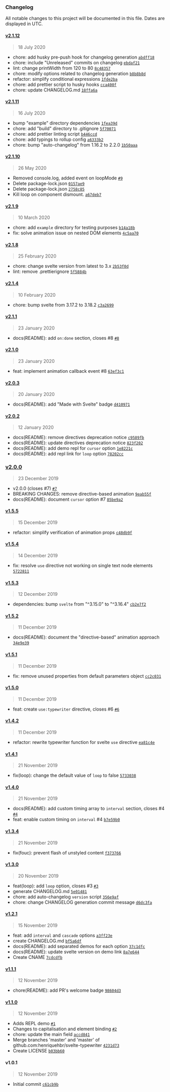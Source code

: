 ### Changelog

All notable changes to this project will be documented in this file. Dates are displayed in UTC.

#### [v2.1.12](https://github.com/henriquehbr/svelte-typewriter/compare/v2.1.11...v2.1.12)

> 18 July 2020

- chore: add husky pre-push hook for changelog generation [`abdff18`](https://github.com/henriquehbr/svelte-typewriter/commit/abdff188ffc585936826c5377af7a25a48e81016)
- chore: include "Unreleased" commits on changelog [`ebdaf21`](https://github.com/henriquehbr/svelte-typewriter/commit/ebdaf21b60e52ca93fb6abe46438796a162b819d)
- lint: change printWidth from 120 to 80 [`8c48357`](https://github.com/henriquehbr/svelte-typewriter/commit/8c48357de785f241e14727dd5ba78153c3d5fe96)
- chore: modify options related to changelog generation [`b8b8b8d`](https://github.com/henriquehbr/svelte-typewriter/commit/b8b8b8dc2dcde7fa22b8780b12887d9aaa8b2ef6)
- refactor: simplify conditional expressions [`1fde2ba`](https://github.com/henriquehbr/svelte-typewriter/commit/1fde2ba8a5a3cfaf1c05f2cd9e972a493db8073d)
- chore: add prettier script to husky hooks [`cca400f`](https://github.com/henriquehbr/svelte-typewriter/commit/cca400fd867a281c9bfc1a89cc4d610faca38da8)
- chore: update CHANGELOG.md [`18ffa6a`](https://github.com/henriquehbr/svelte-typewriter/commit/18ffa6a19db96614cf4b8bf826090be426765b25)

#### [v2.1.11](https://github.com/henriquehbr/svelte-typewriter/compare/v2.1.10...v2.1.11)

> 16 July 2020

- bump "example" directory dependencies [`1fea39d`](https://github.com/henriquehbr/svelte-typewriter/commit/1fea39d7bb8b448e2dbf64eed901eb8e4e7ff86f)
- chore: add "build" directory to .gitignore [`5f70071`](https://github.com/henriquehbr/svelte-typewriter/commit/5f7007194f3404b4831fd3f1b1b74f218bfe1729)
- chore: add prettier linting script [`b446ccd`](https://github.com/henriquehbr/svelte-typewriter/commit/b446ccda7f2ad4a1874c47c2102afca9dbfbf1f0)
- chore: add typings to rollup config [`a6333b2`](https://github.com/henriquehbr/svelte-typewriter/commit/a6333b2ef6db3c1c954ba13e3767f35e82636049)
- chore: bump "auto-changelog" from 1.16.2 to 2.2.0 [`1b50aaa`](https://github.com/henriquehbr/svelte-typewriter/commit/1b50aaa760898cfe5e6828752b70347d2b1ca72a)

#### [v2.1.10](https://github.com/henriquehbr/svelte-typewriter/compare/v2.1.9...v2.1.10)

> 26 May 2020

- Removed console.log, added event on loopMode [`#9`](https://github.com/henriquehbr/svelte-typewriter/pull/9)
- Delete package-lock.json [`0157ae9`](https://github.com/henriquehbr/svelte-typewriter/commit/0157ae92e6c3d1204452e4eb55898594f070efef)
- Delete package-lock.json [`2758c85`](https://github.com/henriquehbr/svelte-typewriter/commit/2758c85f114ac7dc2409e96a942782987b9d1da2)
- Kill loop on component dismount. [`a67deb7`](https://github.com/henriquehbr/svelte-typewriter/commit/a67deb7d4b671d18366bc414ed80037a22d970a2)

#### [v2.1.9](https://github.com/henriquehbr/svelte-typewriter/compare/v2.1.8...v2.1.9)

> 10 March 2020

- chore: add `example` directory for testing purposes [`b14a18b`](https://github.com/henriquehbr/svelte-typewriter/commit/b14a18b3b9d2fefeb7a30f975e91487327c03122)
- fix: solve animation issue on nested DOM elements [`4c5aa70`](https://github.com/henriquehbr/svelte-typewriter/commit/4c5aa7041974a4eafe794b1f4ff86e50b9937769)

#### [v2.1.8](https://github.com/henriquehbr/svelte-typewriter/compare/v2.1.4...v2.1.8)

> 25 February 2020

- chore: change svelte version from latest to 3.x [`2b53f0d`](https://github.com/henriquehbr/svelte-typewriter/commit/2b53f0d8aacd7546ef41df7125ca460606606195)
- lint: remove .prettierignore [`5f5884b`](https://github.com/henriquehbr/svelte-typewriter/commit/5f5884b5be79aafe5cf1caa90d04e3324eeba5ff)

#### [v2.1.4](https://github.com/henriquehbr/svelte-typewriter/compare/v2.1.1...v2.1.4)

> 10 February 2020

- chore: bump svelte from 3.17.2 to 3.18.2 [`c3a2699`](https://github.com/henriquehbr/svelte-typewriter/commit/c3a26996ec8843d1e157690c17f995ac9ff994ae)

#### [v2.1.1](https://github.com/henriquehbr/svelte-typewriter/compare/v2.1.0...v2.1.1)

> 23 January 2020

- docs(README): add `on:done` section, closes #8 [`#8`](https://github.com/henriquehbr/svelte-typewriter/issues/8)

#### [v2.1.0](https://github.com/henriquehbr/svelte-typewriter/compare/v2.0.3...v2.1.0)

> 23 January 2020

- feat: implement animation callback event #8 [`63ef3c1`](https://github.com/henriquehbr/svelte-typewriter/commit/63ef3c164b636f36589caa51a29508f30b1cbde2)

#### [v2.0.3](https://github.com/henriquehbr/svelte-typewriter/compare/v2.0.2...v2.0.3)

> 20 January 2020

- docs(README): add "Made with Svelte" badge [`d410971`](https://github.com/henriquehbr/svelte-typewriter/commit/d4109715c29a62035b0952258d0e83c4385eb219)

#### [v2.0.2](https://github.com/henriquehbr/svelte-typewriter/compare/v2.0.0...v2.0.2)

> 12 January 2020

- docs(README): remove directives deprecation notice [`c9589fb`](https://github.com/henriquehbr/svelte-typewriter/commit/c9589fbe88ba66a80e549447aa1055341dddc1da)
- docs(README): update directives deprecation notice [`823f202`](https://github.com/henriquehbr/svelte-typewriter/commit/823f202146eb215c06ce94873cc879694a9dc72e)
- docs(README): add demo repl for `cursor` option [`1e8221c`](https://github.com/henriquehbr/svelte-typewriter/commit/1e8221c729db97b88e9d9e88b7c93b5a9371f6e0)
- docs(README): add repl link for `loop` option [`78202cc`](https://github.com/henriquehbr/svelte-typewriter/commit/78202cce1659f85843f7b6e1f15a9041e65aedcf)

### [v2.0.0](https://github.com/henriquehbr/svelte-typewriter/compare/v1.5.5...v2.0.0)

> 23 December 2019

- v2.0.0 (closes #7) [`#7`](https://github.com/henriquehbr/svelte-typewriter/issues/7)
- BREAKING CHANGES: remove directive-based animation [`9eab55f`](https://github.com/henriquehbr/svelte-typewriter/commit/9eab55f1800856b47a78fa8afae6e8147e5a8a07)
- docs(README): document `cursor` option #7 [`85be9a2`](https://github.com/henriquehbr/svelte-typewriter/commit/85be9a2932d4fd9756b1c6b4b321ad94a1032005)

#### [v1.5.5](https://github.com/henriquehbr/svelte-typewriter/compare/v1.5.4...v1.5.5)

> 15 December 2019

- refactor: simplify verification of animation props [`c48db9f`](https://github.com/henriquehbr/svelte-typewriter/commit/c48db9f86c1fab6b2cfe217dab1bf6f8b0b46b56)

#### [v1.5.4](https://github.com/henriquehbr/svelte-typewriter/compare/v1.5.3...v1.5.4)

> 14 December 2019

- fix: resolve `use` directive not working on single text node elements [`5722811`](https://github.com/henriquehbr/svelte-typewriter/commit/572281123b1c2f6066d877d2c07e992fba19dd1e)

#### [v1.5.3](https://github.com/henriquehbr/svelte-typewriter/compare/v1.5.2...v1.5.3)

> 12 December 2019

- dependencies: bump `svelte` from "^3.15.0" to "^3.16.4" [`cb2e7f2`](https://github.com/henriquehbr/svelte-typewriter/commit/cb2e7f2c2a37419f8b6560c8ecd61d19b55b0676)

#### [v1.5.2](https://github.com/henriquehbr/svelte-typewriter/compare/v1.5.1...v1.5.2)

> 11 December 2019

- docs(README): document the "directive-based" animation approach [`34e9e39`](https://github.com/henriquehbr/svelte-typewriter/commit/34e9e398f283859feb55081c442873c7d9f3e35e)

#### [v1.5.1](https://github.com/henriquehbr/svelte-typewriter/compare/v1.5.0...v1.5.1)

> 11 December 2019

- fix: remove unused properties from default parameters object [`cc2c031`](https://github.com/henriquehbr/svelte-typewriter/commit/cc2c03172f72c0a29e33620a953d5ace524f3555)

#### [v1.5.0](https://github.com/henriquehbr/svelte-typewriter/compare/v1.4.2...v1.5.0)

> 11 December 2019

- feat: create `use:typewriter` directive, closes #6 [`#6`](https://github.com/henriquehbr/svelte-typewriter/issues/6)

#### [v1.4.2](https://github.com/henriquehbr/svelte-typewriter/compare/v1.4.1...v1.4.2)

> 11 December 2019

- refactor: rewrite typewriter function for svelte `use` directive [`ea81c4e`](https://github.com/henriquehbr/svelte-typewriter/commit/ea81c4e2c6489ed15b2e4d85a3f46eb630b622c7)

#### [v1.4.1](https://github.com/henriquehbr/svelte-typewriter/compare/v1.4.0...v1.4.1)

> 21 November 2019

- fix(loop): change the default value of `loop` to false [`5733038`](https://github.com/henriquehbr/svelte-typewriter/commit/5733038d8d58c65bf7a1c477444dddb4a274514f)

#### [v1.4.0](https://github.com/henriquehbr/svelte-typewriter/compare/v1.3.4...v1.4.0)

> 21 November 2019

- docs(README): add custom timing array to `interval` section, closes #4 [`#4`](https://github.com/henriquehbr/svelte-typewriter/issues/4)
- feat: enable custom timing on `interval` #4 [`b7e59b0`](https://github.com/henriquehbr/svelte-typewriter/commit/b7e59b04a1224c5585f69a2a5818c929ab1534fb)

#### [v1.3.4](https://github.com/henriquehbr/svelte-typewriter/compare/v1.3.0...v1.3.4)

> 21 November 2019

- fix(fouc): prevent flash of unstyled content [`f373766`](https://github.com/henriquehbr/svelte-typewriter/commit/f37376623ed7a37779df40076e7f7699908570c0)

#### [v1.3.0](https://github.com/henriquehbr/svelte-typewriter/compare/v1.2.1...v1.3.0)

> 20 November 2019

- feat(loop): add `loop` option, closes #3 [`#3`](https://github.com/henriquehbr/svelte-typewriter/issues/3)
- generate CHANGELOG.md [`5e01481`](https://github.com/henriquehbr/svelte-typewriter/commit/5e014817e84ab476e3f2450159ec29d5d52054f7)
- chore: add auto-changelog `version` script [`356e9af`](https://github.com/henriquehbr/svelte-typewriter/commit/356e9af9585ef091255ed8b7940e7c2a6b7aee2b)
- chore: change CHANGELOG generation commit message [`d6dc3fa`](https://github.com/henriquehbr/svelte-typewriter/commit/d6dc3fa8fe5a20d2f3f8104685e23c348dc7bcbc)

#### [v1.2.1](https://github.com/henriquehbr/svelte-typewriter/compare/v1.1.1...v1.2.1)

> 15 November 2019

- feat: add `interval` and `cascade` options [`a3ff23e`](https://github.com/henriquehbr/svelte-typewriter/commit/a3ff23e0060c2b3db338c718b7f6e09f5aecdad2)
- create CHANGELOG.md [`bf5a6df`](https://github.com/henriquehbr/svelte-typewriter/commit/bf5a6dfeb024acfbbee62b50358b945d98f93e62)
- docs(README): add separated demos for each option [`37c1dfc`](https://github.com/henriquehbr/svelte-typewriter/commit/37c1dfc4029820403eb75996802e2d3c1a65cb28)
- docs(README): update svelte version on demo link [`8a7e644`](https://github.com/henriquehbr/svelte-typewriter/commit/8a7e644aa16b3b366b1920c4e29d8e323aec62ec)
- Create CNAME [`7cdcdfb`](https://github.com/henriquehbr/svelte-typewriter/commit/7cdcdfbe5604d4164386a215e2c36486c5cc121f)

#### [v1.1.1](https://github.com/henriquehbr/svelte-typewriter/compare/v1.1.0...v1.1.1)

> 12 November 2019

- chore(README): add PR's welcome badge [`98604d3`](https://github.com/henriquehbr/svelte-typewriter/commit/98604d3da4f80bdb0fba8986c236d7bcff17d6d4)

#### [v1.1.0](https://github.com/henriquehbr/svelte-typewriter/compare/v1.0.1...v1.1.0)

> 12 November 2019

- Adds REPL demo [`#1`](https://github.com/henriquehbr/svelte-typewriter/pull/1)
- Changes to capitalisation and element binding [`#2`](https://github.com/henriquehbr/svelte-typewriter/pull/2)
- chore: update the main field [`accd841`](https://github.com/henriquehbr/svelte-typewriter/commit/accd84140ce9864c459be38e89a304cf03cda2e6)
- Merge branches 'master' and 'master' of github.com:henriquehbr/svelte-typewriter [`4231d73`](https://github.com/henriquehbr/svelte-typewriter/commit/4231d7305ec10dd2d11de71ce3d2e044b587c55a)
- Create LICENSE [`b03bb60`](https://github.com/henriquehbr/svelte-typewriter/commit/b03bb60f4197aa02f9a5a722339d89f59f7d0a22)

#### v1.0.1

> 12 November 2019

- Initial commit [`c61cb9b`](https://github.com/henriquehbr/svelte-typewriter/commit/c61cb9b0d74dc0ab70dad80e682bccec46129d48)
